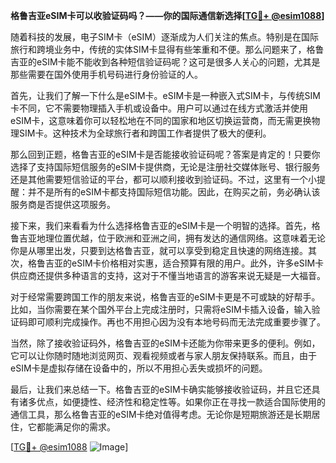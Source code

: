 **格鲁吉亚eSIM卡可以收验证码吗？——你的国际通信新选择[[TG💪+ @esim1088](https://t.me/s/esim1088)]**

随着科技的发展，电子SIM卡（eSIM）逐渐成为人们关注的焦点。特别是在国际旅行和跨境业务中，传统的实体SIM卡显得有些笨重和不便。那么问题来了，格鲁吉亚的eSIM卡能不能收到各种短信验证码呢？这可是很多人关心的问题，尤其是那些需要在国外使用手机号码进行身份验证的人。

首先，让我们了解一下什么是eSIM卡。eSIM卡是一种嵌入式SIM卡，与传统SIM卡不同，它不需要物理插入手机或设备中。用户可以通过在线方式激活并使用eSIM卡，这意味着你可以轻松地在不同的国家和地区切换运营商，而无需更换物理SIM卡。这种技术为全球旅行者和跨国工作者提供了极大的便利。

那么回到正题，格鲁吉亚的eSIM卡是否能接收验证码呢？答案是肯定的！只要你选择了支持国际短信服务的eSIM卡提供商，无论是注册社交媒体账号、银行服务还是其他需要短信验证的平台，都可以顺利接收到验证码。不过，这里有一个小提醒：并不是所有的eSIM卡都支持国际短信功能。因此，在购买之前，务必确认该服务商是否提供这项服务。

接下来，我们来看看为什么选择格鲁吉亚的eSIM卡是一个明智的选择。首先，格鲁吉亚地理位置优越，位于欧洲和亚洲之间，拥有发达的通信网络。这意味着无论你是从哪里出发，只要到达格鲁吉亚，就可以享受到稳定且快速的网络连接。其次，格鲁吉亚的eSIM卡价格相对实惠，适合预算有限的用户。此外，许多eSIM卡供应商还提供多种语言的支持，这对于不懂当地语言的游客来说无疑是一大福音。

对于经常需要跨国工作的朋友来说，格鲁吉亚的eSIM卡更是不可或缺的好帮手。比如，当你需要在某个国外平台上完成注册时，只需将eSIM卡插入设备，输入验证码即可顺利完成操作。再也不用担心因为没有本地号码而无法完成重要步骤了。

当然，除了接收验证码外，格鲁吉亚的eSIM卡还能为你带来更多的便利。例如，它可以让你随时随地浏览网页、观看视频或者与家人朋友保持联系。而且，由于eSIM卡是虚拟存储在设备中的，所以不用担心丢失或损坏的问题。

最后，让我们来总结一下。格鲁吉亚的eSIM卡确实能够接收验证码，并且它还具有诸多优点，如便捷性、经济性和稳定性等。如果你正在寻找一款适合国际使用的通信工具，那么格鲁吉亚的eSIM卡绝对值得考虑。无论你是短期旅游还是长期居住，它都能满足你的需求。

[[TG💪+ @esim1088](https://t.me/s/esim1088) ![Image](https://i.postimg.cc/4NQfJmqS/Snipaste-2025-05-13-00-14-12.png)]